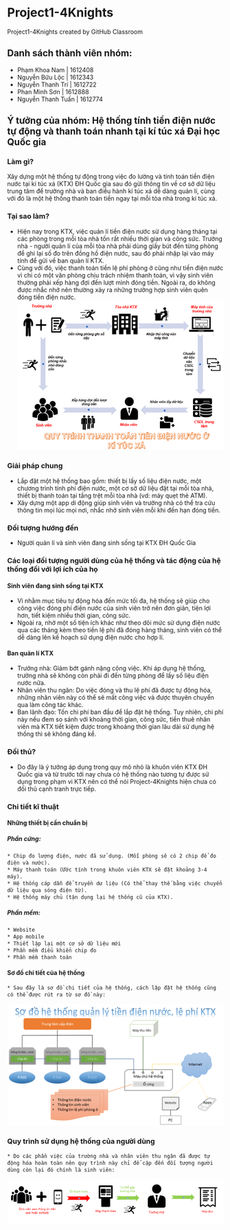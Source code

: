 # Project1-4Knights
Project1-4Knights created by GitHub Classroom

## Danh sách thành viên nhóm:
   * Phạm Khoa Nam | 1612408
   * Nguyễn Bữu Lộc | 1612343
   * Nguyễn Thanh Trí | 1612722
   * Phan Minh Sơn | 1612888
   * Nguyễn Thanh Tuấn | 1612774

## Ý tưởng của nhóm: Hệ thống tính tiền điện nước tự động và thanh toán nhanh tại kí túc xá Đại học Quốc gia

### Làm gì?
  Xây dựng một hệ thống tự động trong việc đo lường và tính toán tiền điện nước tại kí túc xá (KTX) ĐH Quốc gia
  sau đó gửi thông tin về cơ sở dữ liệu trung tâm để trưởng nhà và ban điều hành kí túc xá dễ dàng quản lí, cùng 
  với đó là một hệ thống thanh toán tiền ngay tại mỗi tòa nhà trong kí túc xá.

### Tại sao làm?
   * Hiện nay trong KTX, việc quản lí tiền điện nước sử dụng hàng tháng tại các phòng trong mỗi tòa nhà tốn rất nhiều
     thời gian và công sức. Trưởng nhà - người quản lí của mỗi tòa nhà phải dùng giấy bút đến từng phòng để ghi lại số
     đo trên đồng hồ điện nước, sau đó phải nhập lại vào máy tính để gửi về ban quản lí KTX.
   * Cùng với đó, việc thanh toán tiền lệ phí phòng ở cũng như tiền điện nước vì chỉ có một văn phòng chịu trách nhiệm
     thanh toán, vì vậy sinh viên thường phải xếp hàng đợi đến lượt mình đóng tiền. Ngoài ra, do không được nhắc nhở nên
     thường xảy ra những trường hợp sinh viên quên đóng tiền điện nước.
     ![GitHub Logo](/HienTrang.png)
 
### Giải pháp chung
   * Lắp đặt một hệ thống bao gồm: thiết bị lấy số liệu điện nước, một chương trình tính phí điện nước, một cơ sở dữ liệu 
     đặt tại mỗi tòa nhà, thiết bị thanh toán tại tầng trệt mỗi tòa nhà (vd: máy quẹt thẻ ATM).
   * Xây dựng một app di động giúp sinh viên và trưởng nhà có thể tra cứu thông tin mọi lúc mọi nơi, nhắc nhở sinh viên mỗi
     khi đến hạn đóng tiền.
     
### Đối tượng hướng đến
   * Người quản lí và sinh viên đang sinh sống tại KTX ĐH Quốc Gia

### Các loại đối tượng người dùng của hệ thống và tác động của hệ thống đối với lợi ích của họ
 #### Sinh viên đang sinh sống tại KTX
   * Vì nhằm mục tiêu tự động hóa đến mức tối đa, hệ thống sẽ giúp cho công việc đóng phí điện nước của sinh viên trở nên đơn giản, tiện      lợi hơn, tiết kiệm nhiều thời gian, công sức.
   * Ngoài ra, nhờ một số tiện ích khác như theo dõi mức sử dụng điện nước qua các tháng kèm theo tiền lệ phí đã đóng hàng tháng, sinh        viên có thể dễ dàng lên kế hoạch sử dụng điện nước cho hợp lí.
 #### Ban quản lí KTX
   * Trưởng nhà: Giảm bớt gánh nặng công việc. Khi áp dụng hệ thống, trưởng nhà sẽ không còn phải đi đến từng phòng để lấy số liệu điện      nước nữa.
   * Nhân viên thu ngân: Do việc đóng và thu lệ phí đã được tự động hóa, những nhân viên này có thể sẽ mất công việc và được thuyên          chuyển qua làm công tác khác.
   * Ban lãnh đạo: Tốn chi phí ban đầu để lắp đặt hệ thống. Tuy nhiên, chi phí này nếu đem so sánh với khoảng thời gian, công sức, tiền      thuê nhân viên mà KTX tiết kiệm được trong khoảng thời gian lâu dài sử dụng hệ thống thì sẽ không đáng kể.

### Đối thủ?
   * Do đây là ý tưởng áp dụng trong quy mô nhỏ là khuôn viên KTX ĐH Quốc gia và từ trước tới nay chưa có hệ thống nào tương tự được sử      dụng trong phạm vi KTX nên có thể nói Project-4Knights hiện chưa có đối thủ cạnh tranh trực tiếp.

### Chi tiết kĩ thuật
 #### Những thiết bị cần chuẩn bị
  ##### Phần cứng:
    * Chip đo lượng điện, nước đã sử dụng. (Mỗi phòng sẽ có 2 chip để đo điện và nước).
    * Máy thanh toán (Ước tính trong khuôn viên KTX sẽ đặt khoảng 3-4 máy).
    * Hệ thống cáp dẫn để truyền dư liệu (Có thể thay thế bằng việc chuyển dữ liệu qua sóng điện từ).
    * Hệ thống máy chủ (tận dụng lại hệ thống cũ của KTX).
  ##### Phần mềm:
    * Website
    * App mobile
    * Thiết lập lại một cơ sở dữ liệu mới
    * Phần mềm điểu khiển chip đo
    * Phần mềm thanh toán 
 #### Sơ đồ chi tiết của hệ thống
    * Sau đây là sơ đồ chi tiết của hệ thống, cách lặp đặt hệ thống cũng có thể được rút ra từ sơ đồ này:
   ![GitHub Logo](/SoDoHeThong_4Knights.png)
 
### Quy trình sử dụng hệ thống của người dùng
    * Do các phần việc của trường nhà và nhân viên thu ngân đã được tự động hóa hoàn toàn nên quy trình này chỉ để cập đến đối tượng người dùng còn lại đó chính là sinh viên:
    
   ![GitHub Logo](/WorkFlow.png)
